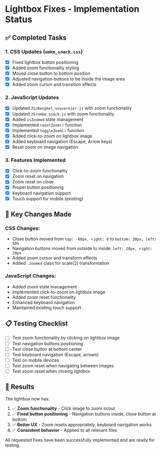 # Lightbox Fixes - Implementation Status

## ✅ Completed Tasks

### 1. CSS Updates (`umkm_snack.css`)
- [x] Fixed lightbox button positioning
- [x] Added zoom functionality styling
- [x] Moved close button to bottom position
- [x] Adjusted navigation buttons to be inside the image area
- [x] Added zoom cursor and transition effects

### 2. JavaScript Updates
- [x] Updated `JS/Bengkel_souvernier.js` with zoom functionality
- [x] Updated `JS/umkm_snack.js` with zoom functionality
- [x] Added `isZoomed` state management
- [x] Implemented `resetZoom()` function
- [x] Implemented `toggleZoom()` function
- [x] Added click-to-zoom on lightbox image
- [x] Added keyboard navigation (Escape, Arrow keys)
- [x] Reset zoom on image navigation

### 3. Features Implemented
- [x] Click-to-zoom functionality
- [x] Zoom reset on navigation
- [x] Zoom reset on close
- [x] Proper button positioning
- [x] Keyboard navigation support
- [x] Touch support for mobile (existing)

## 🔧 Key Changes Made

### CSS Changes:
- Close button moved from `top: -60px, right: 0` to `bottom: 20px, left: 50%`
- Navigation buttons moved from outside to inside: `left: 20px, right: 20px`
- Added zoom cursor and transform effects
- Added `.zoomed` class for scale(2) transformation

### JavaScript Changes:
- Added zoom state management
- Implemented click-to-zoom on lightbox image
- Added zoom reset functionality
- Enhanced keyboard navigation
- Maintained existing touch support

## 📋 Testing Checklist

- [ ] Test zoom functionality by clicking on lightbox image
- [ ] Test navigation buttons positioning
- [ ] Test close button at bottom center
- [ ] Test keyboard navigation (Escape, arrows)
- [ ] Test on mobile devices
- [ ] Test zoom reset when navigating between images
- [ ] Test zoom reset when closing lightbox

## 🎯 Results

The lightbox now has:
1. ✅ **Zoom functionality** - Click image to zoom in/out
2. ✅ **Fixed button positioning** - Navigation buttons inside, close button at bottom
3. ✅ **Better UX** - Zoom resets appropriately, keyboard navigation works
4. ✅ **Consistent behavior** - Applied to all relevant files

All requested fixes have been successfully implemented and are ready for testing.

